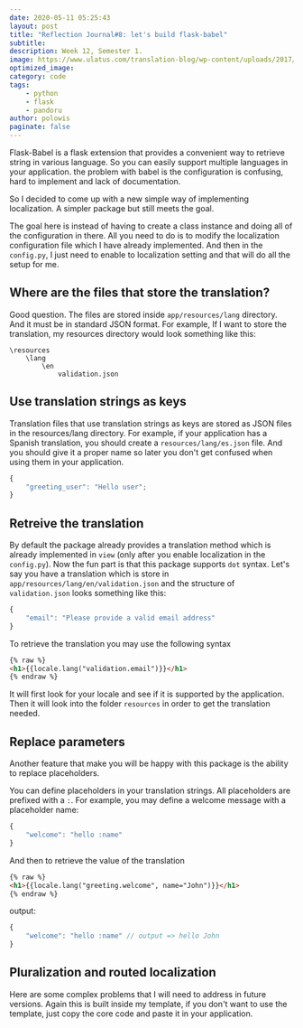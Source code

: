 ```yaml
---
date: 2020-05-11 05:25:43
layout: post
title: "Reflection Journal#8: let's build flask-babel"
subtitle:
description: Week 12, Semester 1.
image: https://www.ulatus.com/translation-blog/wp-content/uploads/2017/04/Web_Localization.jpg
optimized_image:
category: code
tags: 
    - python
    - flask
    - pandoru
author: polowis
paginate: false
---
```


Flask-Babel is a flask extension that provides a convenient way to retrieve string in various language. So you can easily support multiple languages in your application. the problem with babel is the configuration is confusing, hard to implement and lack of documentation. 

So I decided to come up with a new simple way of implementing localization. A simpler package but still meets the goal. 

The goal here is instead of having to create a class instance and doing all of the configuration in there. All you need to do is to modify the localization configuration file which I have already implemented. And then in the ```config.py```, I just need to enable to localization setting and that will do all the setup for me.

## Where are the files that store the translation?

Good question. The files are stored inside ```app/resources/lang``` directory. And it must be in standard JSON format. For example, If I want to store the translation, my resources directory would look something like this:
```
\resources
    \lang
        \en
            validation.json

```

## Use translation strings as keys

Translation files that use translation strings as keys are stored as JSON files in the resources/lang directory. For example, if your application has a Spanish translation, you should create a ```resources/lang/es.json``` file. And you should give it a proper name so later you don't get confused when using them in your application. 
```js
{
    "greeting_user": "Hello user";
}
```

## Retreive the translation

By default the package already provides a translation method which is already implemented in ```view``` (only after you enable localization in the ```config.py```). Now the fun part is that this package supports ```dot``` syntax. Let's say you have a translation which is store in ```app/resources/lang/en/validation.json``` and the structure of ```validation.json``` looks something like this:

```js
{
    "email": "Please provide a valid email address"
}
```

To retrieve the translation you may use the following syntax 

```html
{% raw %}
<h1>{{locale.lang("validation.email")}}</h1>
{% endraw %}
```

It will first look for your locale and see if it is supported by the application. Then it will look into the folder ```resources``` in order to get the translation needed. 

## Replace parameters
Another feature that make you will be happy with this package is the ability to replace placeholders. 

You can define placeholders in your translation strings. All placeholders are prefixed with a ```:```. For example, you may define a welcome message with a placeholder name:
```js
{
    "welcome": "hello :name"
}
```
And then to retrieve the value of the translation


```html
{% raw %}
<h1>{{locale.lang("greeting.welcome", name="John")}}</h1>
{% endraw %}
```

output: 
```js
{
    "welcome": "hello :name" // output => hello John
}
```

## Pluralization and routed localization

Here are some complex problems that I will need to address in future versions. Again this is built inside my template, if you don't want to use the template, just copy the core code and paste it in your application. 